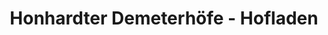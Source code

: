 ---
title: "Honhardter Demeterhöfe - Hofladen"
url: /frankenhardt/honhardter-demeterhoefe-hofladen/
shop: Hofladen
---